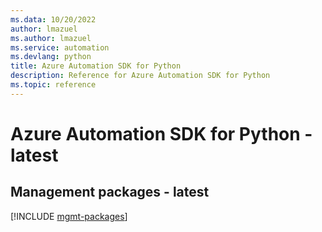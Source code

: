 ```yaml
---
ms.data: 10/20/2022
author: lmazuel
ms.author: lmazuel
ms.service: automation
ms.devlang: python
title: Azure Automation SDK for Python
description: Reference for Azure Automation SDK for Python
ms.topic: reference
---
```

# Azure Automation SDK for Python - latest

## Management packages - latest
[!INCLUDE [mgmt-packages](automation-mgmt-index.md)]